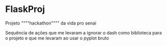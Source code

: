 # FlaskProj
Projeto """"hackathon"""" da vida pro senai

Sequência de ações que me levaram a ignorar o dash como biblioteca para o projeto e que me levaram ao usar o pyplot bruto
